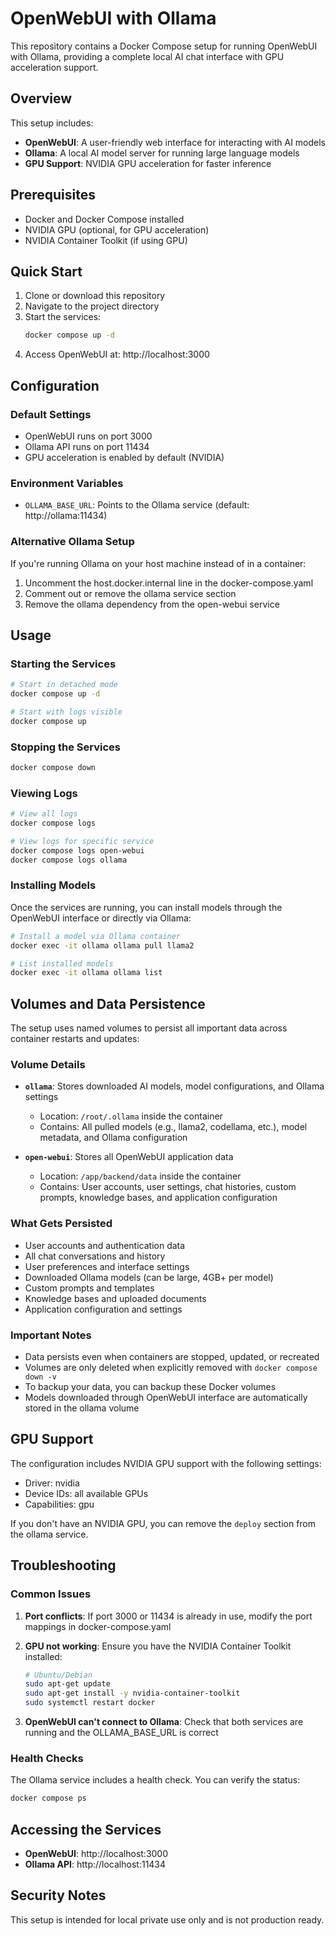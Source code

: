 # OpenWebUI with Ollama

This repository contains a Docker Compose setup for running OpenWebUI with Ollama, providing a complete local AI chat interface with GPU acceleration support.

## Overview

This setup includes:
- **OpenWebUI**: A user-friendly web interface for interacting with AI models
- **Ollama**: A local AI model server for running large language models
- **GPU Support**: NVIDIA GPU acceleration for faster inference

## Prerequisites

- Docker and Docker Compose installed
- NVIDIA GPU (optional, for GPU acceleration)
- NVIDIA Container Toolkit (if using GPU)

## Quick Start

1. Clone or download this repository
2. Navigate to the project directory
3. Start the services:
   ```bash
   docker compose up -d
   ```
4. Access OpenWebUI at: http://localhost:3000

## Configuration

### Default Settings
- OpenWebUI runs on port 3000
- Ollama API runs on port 11434
- GPU acceleration is enabled by default (NVIDIA)

### Environment Variables
- `OLLAMA_BASE_URL`: Points to the Ollama service (default: http://ollama:11434)

### Alternative Ollama Setup
If you're running Ollama on your host machine instead of in a container:
1. Uncomment the host.docker.internal line in the docker-compose.yaml
2. Comment out or remove the ollama service section
3. Remove the ollama dependency from the open-webui service

## Usage

### Starting the Services
```bash
# Start in detached mode
docker compose up -d

# Start with logs visible
docker compose up
```

### Stopping the Services
```bash
docker compose down
```

### Viewing Logs
```bash
# View all logs
docker compose logs

# View logs for specific service
docker compose logs open-webui
docker compose logs ollama
```

### Installing Models
Once the services are running, you can install models through the OpenWebUI interface or directly via Ollama:

```bash
# Install a model via Ollama container
docker exec -it ollama ollama pull llama2

# List installed models
docker exec -it ollama ollama list
```

## Volumes and Data Persistence

The setup uses named volumes to persist all important data across container restarts and updates:

### Volume Details
- **`ollama`**: Stores downloaded AI models, model configurations, and Ollama settings
  - Location: `/root/.ollama` inside the container
  - Contains: All pulled models (e.g., llama2, codellama, etc.), model metadata, and Ollama configuration
  
- **`open-webui`**: Stores all OpenWebUI application data
  - Location: `/app/backend/data` inside the container
  - Contains: User accounts, user settings, chat histories, custom prompts, knowledge bases, and application configuration

### What Gets Persisted
- User accounts and authentication data
- All chat conversations and history  
- User preferences and interface settings
- Downloaded Ollama models (can be large, 4GB+ per model)
- Custom prompts and templates
- Knowledge bases and uploaded documents
- Application configuration and settings

### Important Notes
- Data persists even when containers are stopped, updated, or recreated
- Volumes are only deleted when explicitly removed with `docker compose down -v`
- To backup your data, you can backup these Docker volumes
- Models downloaded through OpenWebUI interface are automatically stored in the ollama volume

## GPU Support

The configuration includes NVIDIA GPU support with the following settings:
- Driver: nvidia
- Device IDs: all available GPUs
- Capabilities: gpu

If you don't have an NVIDIA GPU, you can remove the `deploy` section from the ollama service.

## Troubleshooting

### Common Issues

1. **Port conflicts**: If port 3000 or 11434 is already in use, modify the port mappings in docker-compose.yaml

2. **GPU not working**: Ensure you have the NVIDIA Container Toolkit installed:
   ```bash
   # Ubuntu/Debian
   sudo apt-get update
   sudo apt-get install -y nvidia-container-toolkit
   sudo systemctl restart docker
   ```

3. **OpenWebUI can't connect to Ollama**: Check that both services are running and the OLLAMA_BASE_URL is correct

### Health Checks
The Ollama service includes a health check. You can verify the status:
```bash
docker compose ps
```

## Accessing the Services

- **OpenWebUI**: http://localhost:3000
- **Ollama API**: http://localhost:11434

## Security Notes

This setup is intended for local private use only and is not production ready.
